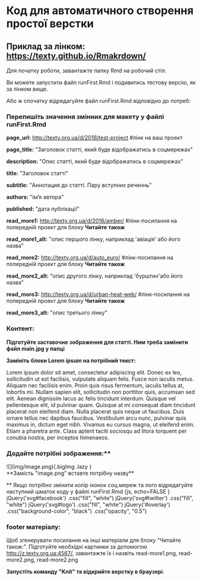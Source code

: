 # Код для автоматичного створення простої верстки 
## Приклад за лінком: https://texty.github.io/Rmakrdown/

Для початку роботи, завантажте папку Rmd на робочий стіл.

Ви можете запустити файл runFirst.Rmd і подивитись тестову версію, як за лінком вище. 

Або ж спочатку відредагуйте файл runFirst.Rmd відповідно до потреб: 

### Перепишіть значення змінних для макету у файлі runFirst.Rmd

**page_url:** http://texty.org.ua/d/2018/test-project #лінк на ваш проект

**page_title:** "Заголовок статті, який буде відображатись в соцмережах" 

**description:** "Опис статті, який буде відображатись в соцмережах"

**title:** "Заголовок статті"

**subtitle:** "Аннотация до статті. Пару вступних реченнь"

**authors:** "імʼя автора"

**published:** "дата публікації"

**read_more1:** http://texty.org.ua/d/2018/amber/ #лінк-посилання на попередній проект для блоку **Читайте також**

**read_more1_alt:** "опис першого лінку, наприклад 'авіація' або його назва"

**read_more2:** http://texty.org.ua/d/auto_euro/ #лінк-посилання на попередній проект для блоку **Читайте також**

**read_more2_alt:** "опис другого лінку, наприклад 'бурштин'або його назва"

**read_more3:** http://texty.org.ua/d/urban-heat-web/ #лінк-посилання на попередній проект для блоку **Читайте також**

**read_more3_alt:** "опис третього лінку"



### Контент:

**Підготуйте заставочне зображення для статті. Ним треба замінити файл main.jpg у папці**

**Замініть блоки Lorem ipsum на потрібний текст:**

Lorem ipsum dolor sit amet, consectetur adipiscing elit. Donec ex leo, sollicitudin ut est facilisis, vulputate aliquam felis. Fusce non iaculis metus. Aliquam nec facilisis enim. Proin quis risus fermentum, iaculis tellus at, lobortis mi. Nullam sapien elit, sollicitudin non porttitor quis, accumsan sed elit. Aenean dignissim lacus ac felis tincidunt interdum. Quisque vel pellentesque elit, id pulvinar quam. Quisque at mi consequat diam tincidunt placerat non eleifend diam. Nulla placerat quis neque ut faucibus. Duis ornare tellus nec dapibus faucibus. Vestibulum arcu nunc, pulvinar quis maximus in, dictum eget nibh. Vivamus eu cursus magna, ut eleifend enim. Etiam a pharetra ante. Class aptent taciti sociosqu ad litora torquent per conubia nostra, per inceptos himenaeos.

### Додайте потрібні зображення:**
<div class='bigImg'>
![](img/image.png){.bigImg .lazy } 
</div>
**Замість "image.png" вставте потрібну назву**

** Якщо потрібно змінити колір іконок соц.мереж та лого відредагуйте наступний шматок коду у файлі runFirst.Rmd
{js, echo=FALSE } 
jQuery('svg#facebook')
  .css("fill", "white") 
jQuery('svg#twitter')
  .css("fill", "white")
jQuery('svg#logo')
  .css("fill", "white")
jQuery('#overlay')
  .css("background-color", "black")
  .css("opacity", "0.5")


### footer матеріалу: 
Щоб згенерувати посилання на інші матеріали для блоку "Читайте також:". Підготуйте необхідні картинки за допомогою http://z.texty.org.ua:4567/, завантажте їх і назвіть read-more1.png, read-more2.png, read-more2.png 

**Запустіть команду "Knit" та відкрийте верстку в браузері**. 
